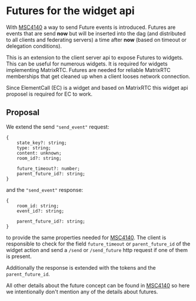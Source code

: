 # Futures for the widget api

With [MSC4140](https://github.com/matrix-org/matrix-spec-proposals/pull/4140) a way to send Future events is introduced. Futures are events that are send **now** but will
be inserted into the dag (and distributed to all clients and federating servers) a time after **now** (based on timeout or delegation conditions).

This is an extension to the client server api to expose Futures to widgets.
This can be useful for numerous widgets. It is required for widgets implementing MatrixRTC.
Futures are needed for reliable MatrixRTC memberships that get cleaned up when a client looses network connection.

Since ElementCall (EC) is a widget and based on MatrixRTC this widget api proposel is required for EC to work.

## Proposal

We extend the send
`"send_event"` request:

```
{
    state_key?: string;
    type: string;
    content: unknown;
    room_id?: string;

    future_timeout?: number;
    parent_future_id?: string;
}
```

and the `"send_event"` response:

```
{
    room_id: string;
    event_id?: string;

    parent_future_id?: string;
}
```

to provide the same properties needed for [MSC4140](https://github.com/matrix-org/matrix-spec-proposals/pull/4140). The client is responsible to check
for the field `future_timeout` or `parent_future_id` of the widget action and send a `/send` or `/send_future` http request
if one of them is present.

Additionally the response is extended with the tokens and the `parent_future_id`.

All other details about the future concept can be found in [MSC4140](https://github.com/matrix-org/matrix-spec-proposals/pull/4140) so here we intentionally don't mention
any of the details about futures.
